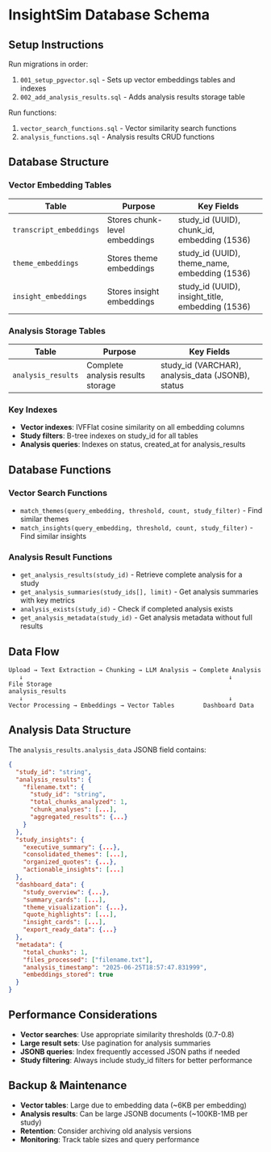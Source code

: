 # InsightSim Database Schema

## Setup Instructions
Run migrations in order:
1. `001_setup_pgvector.sql` - Sets up vector embeddings tables and indexes
2. `002_add_analysis_results.sql` - Adds analysis results storage table

Run functions:
1. `vector_search_functions.sql` - Vector similarity search functions
2. `analysis_functions.sql` - Analysis results CRUD functions

## Database Structure

### Vector Embedding Tables
| Table | Purpose | Key Fields |
|-------|---------|------------|
| `transcript_embeddings` | Stores chunk-level embeddings | study_id (UUID), chunk_id, embedding (1536) |
| `theme_embeddings` | Stores theme embeddings | study_id (UUID), theme_name, embedding (1536) |
| `insight_embeddings` | Stores insight embeddings | study_id (UUID), insight_title, embedding (1536) |

### Analysis Storage Tables
| Table | Purpose | Key Fields |
|-------|---------|------------|
| `analysis_results` | Complete analysis results storage | study_id (VARCHAR), analysis_data (JSONB), status |

### Key Indexes
- **Vector indexes**: IVFFlat cosine similarity on all embedding columns
- **Study filters**: B-tree indexes on study_id for all tables
- **Analysis queries**: Indexes on status, created_at for analysis_results

## Database Functions

### Vector Search Functions
- `match_themes(query_embedding, threshold, count, study_filter)` - Find similar themes
- `match_insights(query_embedding, threshold, count, study_filter)` - Find similar insights

### Analysis Result Functions
- `get_analysis_results(study_id)` - Retrieve complete analysis for a study
- `get_analysis_summaries(study_ids[], limit)` - Get analysis summaries with key metrics
- `analysis_exists(study_id)` - Check if completed analysis exists
- `get_analysis_metadata(study_id)` - Get analysis metadata without full results

## Data Flow

```
Upload → Text Extraction → Chunking → LLM Analysis → Complete Analysis
   ↓                                                         ↓
File Storage                                           analysis_results
   ↓                                                         ↓
Vector Processing → Embeddings → Vector Tables        Dashboard Data
```

## Analysis Data Structure

The `analysis_results.analysis_data` JSONB field contains:

```json
{
  "study_id": "string",
  "analysis_results": {
    "filename.txt": {
      "study_id": "string",
      "total_chunks_analyzed": 1,
      "chunk_analyses": [...],
      "aggregated_results": {...}
    }
  },
  "study_insights": {
    "executive_summary": {...},
    "consolidated_themes": [...],
    "organized_quotes": {...},
    "actionable_insights": [...]
  },
  "dashboard_data": {
    "study_overview": {...},
    "summary_cards": [...],
    "theme_visualization": {...},
    "quote_highlights": [...],
    "insight_cards": [...],
    "export_ready_data": {...}
  },
  "metadata": {
    "total_chunks": 1,
    "files_processed": ["filename.txt"],
    "analysis_timestamp": "2025-06-25T18:57:47.831999",
    "embeddings_stored": true
  }
}
```

## Performance Considerations

- **Vector searches**: Use appropriate similarity thresholds (0.7-0.8)
- **Large result sets**: Use pagination for analysis summaries
- **JSONB queries**: Index frequently accessed JSON paths if needed
- **Study filtering**: Always include study_id filters for better performance

## Backup & Maintenance

- **Vector tables**: Large due to embedding data (~6KB per embedding)
- **Analysis results**: Can be large JSONB documents (~100KB-1MB per study)
- **Retention**: Consider archiving old analysis versions
- **Monitoring**: Track table sizes and query performance
